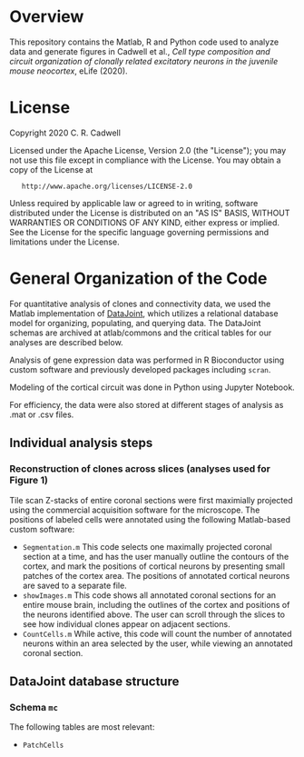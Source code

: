 Overview
========

This repository contains the Matlab, R and Python code used to analyze data and generate figures in Cadwell et al., _Cell type composition and circuit organization of clonally related excitatory neurons in the juvenile mouse neocortex_, eLife (2020). 

License
=======

Copyright 2020 C. R. Cadwell

   Licensed under the Apache License, Version 2.0 (the "License");
   you may not use this file except in compliance with the License.
   You may obtain a copy of the License at

       http://www.apache.org/licenses/LICENSE-2.0

   Unless required by applicable law or agreed to in writing, software
   distributed under the License is distributed on an "AS IS" BASIS,
   WITHOUT WARRANTIES OR CONDITIONS OF ANY KIND, either express or implied.
   See the License for the specific language governing permissions and
   limitations under the License.
   
General Organization of the Code
================================

For quantitative analysis of clones and connectivity data, we used the Matlab implementation of [DataJoint](https://github.com/datajoint), which utilizes a relational database model for organizing, populating, and querying data. The DataJoint schemas are archived at atlab/commons and the critical tables for our analyses are described below.  

Analysis of gene expression data was performed in R Bioconductor using custom software and previously developed packages including `scran`.

Modeling of the cortical circuit was done in Python using Jupyter Notebook.

For efficiency, the data were also stored at different stages of analysis as .mat or .csv files. 

Individual analysis steps
-------------------------

### Reconstruction of clones across slices (analyses used for Figure 1)
Tile scan Z-stacks of entire coronal sections were first maximially projected using the commercial acquisition software for the microscope. The positions of labeled cells were annotated using the following Matlab-based custom software:
* `Segmentation.m` This code selects one maximally projected coronal section at a time, and has the user  manually outline the contours of the cortex, and mark the positions of cortical neurons by presenting small patches of the cortex area. The positions of annotated cortical neurons are saved to a separate file.  
* `showImages.m` This code shows all annotated coronal sections for an entire mouse brain, including the outlines of the cortex and positions of the neurons identified above. The user can scroll through the slices to see how individual clones appear on adjacent sections.
* `CountCells.m` While active, this code will count the number of annotated neurons within an area selected by the user, while viewing an annotated coronal section. 

###

DataJoint database structure
--------------------------------

### Schema `mc`

The following tables are most relevant:

* `PatchCells`

